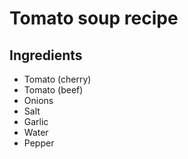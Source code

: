# Tomato soup recipe

## Ingredients

* Tomato (cherry)
* Tomato (beef)
* Onions
* Salt
* Garlic
* Water
* Pepper
